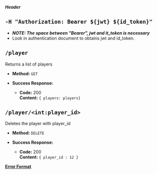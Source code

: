 ***Header***

**`-H "Authorization: Bearer ${jwt} ${id_token}"`**
----
  * ***NOTE: The space between "Bearer", jwt and it_token is necessary***
  * Look in authentication document to obtains jwt and id_token.


**`/player`**
----

Returns a list of players

* **Method:** `GET`

* **Success Response:**
  * **Code:** 200 <br />
    **Content:** `{ players: players}`
    
    
**`/player/<int:player_id>`**
----

Deletes the player with player_id

* **Method:** `DELETE`

* **Success Response:**
  * **Code:** 200 <br />
    **Content:** `{ player_id : 12 }`

**[Error Format](error.md)**
